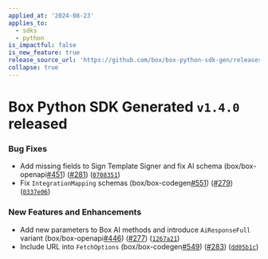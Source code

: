 ```yaml
---
applied_at: '2024-08-23'
applies_to:
  - sdks
  - python
is_impactful: false
is_new_feature: true
release_source_url: 'https://github.com/box/box-python-sdk-gen/releases/tag/v1.4.0'
collapse: true
---
```


# Box Python SDK Generated `v1.4.0` released

### Bug Fixes

* Add missing fields to Sign Template Signer and fix AI schema (box/box-openapi[#451][1]) ([#281][2]) ([`0708351`][3])
* Fix `IntegrationMapping` schemas (box/box-codegen[#551][4]) ([#279][5]) ([`0337e06`][6])

### New Features and Enhancements

* Add new parameters to Box AI methods and introduce `AiResponseFull` variant (box/box-openapi[#446][7]) ([#277][8]) ([`1267a21`][9])
* Include URL into `FetchOptions` (box/box-codegen[#549][10]) ([#283][11]) ([`dd05b1c`][12])

[1]: https://github.com/box/box-codegen/issues/451

[2]: https://github.com/box/box-codegen/issues/281

[3]: https://github.com/box/box-codegen/commit/0708351171eca1fe4914b823a4257bbabd3cd075

[4]: https://github.com/box/box-codegen/issues/551

[5]: https://github.com/box/box-codegen/issues/279

[6]: https://github.com/box/box-codegen/commit/0337e06c6bf6d35dd51409c429b7fef295f5a406

[7]: https://github.com/box/box-codegen/issues/446

[8]: https://github.com/box/box-codegen/issues/277

[9]: https://github.com/box/box-codegen/commit/1267a215fbc8292059603665a53b0159d7a1242c

[10]: https://github.com/box/box-codegen/issues/549

[11]: https://github.com/box/box-codegen/issues/283

[12]: https://github.com/box/box-codegen/commit/dd05b1c2b1687d8647f4116c022dbf1890984adc
